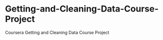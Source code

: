 Getting-and-Cleaning-Data-Course-Project
========================================

Coursera Getting and Cleaning Data Course Project
